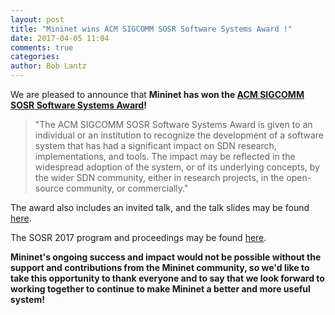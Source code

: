 ```yaml
---
layout: post
title: "Mininet wins ACM SIGCOMM SOSR Software Systems Award !"
date: 2017-04-05 11:04
comments: true
categories:
author: Bob Lantz
---
```

We are pleased to announce that **Mininet has won the
[ACM SIGCOMM SOSR Software Systems Award][1]!**

> "The ACM SIGCOMM SOSR Software Systems Award is given to an individual
> or an institution to recognize the development of a software system
> that has had a significant impact on SDN research, implementations,
> and tools. The impact may be reflected in the widespread adoption of
> the system, or of its underlying concepts, by the wider SDN community,
> either in research projects, in the open-source community, or
> commercially."

The award also includes an invited talk, and the talk slides may be found
[here][2].

The SOSR 2017 program and proceedings may be found [here][3].

**Mininet's ongoing success and impact would not be possible without the
support and contributions from the Mininet community, so we'd like to
take this opportunity to thank everyone and to say that we look
forward to working together to continue to make Mininet a better and
more useful system!**

[1]: http://conferences.sigcomm.org/sosr/2017/award.html
[2]: https://github.com/mininet/mininet/wiki/Publications#presentations-and-slides
[3]: http://conferences.sigcomm.org/sosr/2017/program.html
